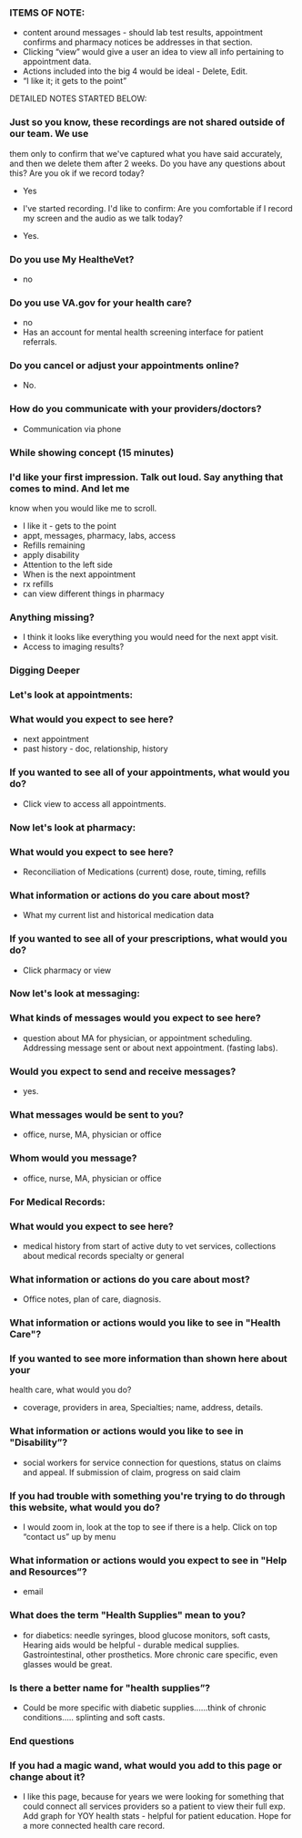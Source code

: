 ### ITEMS OF NOTE:  
* content around messages - should lab test results, appointment confirms 
and pharmacy notices be addresses in that section.  
* Clicking “view” would give a user an idea to view all info pertaining to 
appointment data.  
* Actions included into the big 4 would be ideal - Delete, Edit. 
* “I like it; it gets to the point” 

DETAILED NOTES STARTED BELOW: 
### Just so you know, these recordings are not shared outside of our team. We use 
them only to confirm that we've captured what you have said accurately, and 
then we delete them after 2 weeks. Do you have any questions about this? Are 
you ok if we record today? 
* Yes  

* I've started recording. I'd like to confirm: Are you comfortable if I record 
my screen and the audio as we talk today? 
* Yes. 

### Do you use My HealtheVet? 
* no 
### Do you use VA.gov for your health care? 
* no 
* Has an account for mental health screening interface for patient referrals. 


### Do you cancel or adjust your appointments online? 
* No. 
### How do you communicate with your providers/doctors? 
* Communication via phone 
### While showing concept (15 minutes) 

### I'd like your first impression. Talk  out loud. Say anything that comes to mind. And let me 
know when you would like me to scroll. 

* I like it - gets to the point 
* appt, messages, pharmacy, labs, access 
* Refills remaining 
* apply disability 
* Attention to the left side 
* When is the next appointment 
* rx refills 
* can view different things in pharmacy 

### Anything missing?  
* I think it looks like everything you would need for the next appt visit. 
* Access to imaging results? 

### Digging Deeper 
 
### Let's look at appointments: 
### What would you expect to see here? 
* next appointment 
* past history - doc, relationship, history 

### If you wanted to see all of your appointments, what would you do? 
* Click view to access all appointments. 

### Now let's look at pharmacy: 
### What would you expect to see here? 
* Reconciliation of Medications (current) dose, route, timing, refills 

### What information or actions do you care about most? 
* What my current list and historical medication data
 
### If you wanted to see all of your prescriptions, what would you do? 
* Click pharmacy or view 
### Now let's look at messaging: 
### What kinds of messages would you expect to see here?  
* question about MA for physician, or appointment scheduling. Addressing message sent or about next appointment. (fasting labs). 
### Would you expect to send and receive messages? 
* yes. 

### What messages would be sent to you? 
* office, nurse, MA, physician or office 

### Whom would you message? 
* office, nurse, MA, physician or office 
### For Medical Records: 
### What would you expect to see here? 
* medical history from start of active duty to vet services, collections about medical records specialty or general
 
### What information or actions do you care about most? 
* Office notes, plan of care, diagnosis. 

### What information or actions would you like to see in "Health Care"? 
### If you wanted to see more information than shown here about your 
health care, what would you do? 
* coverage, providers in area, Specialties; name, address, details. 

### What information or actions would you like to see in "Disability”? 
* social workers for service connection for questions, status on claims 
and appeal. If submission of claim, progress on said claim 

### If you had trouble with something you're trying to do through this website, what would you do? 

* I would zoom in, look at the top to see if there is a help. Click on 
top “contact us” up by menu 

### What information or actions would you expect to see in "Help and Resources”? 
* email

### What does the term "Health Supplies" mean to you? 
* for diabetics: needle syringes, blood glucose monitors, soft casts, Hearing aids would be helpful - durable medical supplies. 
Gastrointestinal, other prosthetics. More chronic care specific, even glasses would be great. 


### Is there a better name for "health supplies”? 
* Could be more specific with diabetic supplies......think of 
chronic conditions..... splinting and soft casts. 

### End questions 
### If you had a magic wand, what would you add to this page or change about it? 
* I  like  this  page,  because  for  years  we  were  looking  for  something that could connect all services providers so a patient to view their full exp. Add graph for YOY health stats - helpful for patient education. Hope for a more connected health care record.
